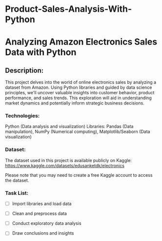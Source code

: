 # Product-Sales-Analysis-With-Python

# Analyzing Amazon Electronics Sales Data with Python

## Description:

This project delves into the world of online electronics sales by analyzing a dataset from Amazon. Using Python libraries and guided by data science principles, we'll uncover valuable insights into customer behavior, product performance, and sales trends. This exploration will aid in understanding market dynamics and potentially inform strategic business decisions.

### Technologies:

Python (Data analysis and visualization)
Libraries: Pandas (Data manipulation), NumPy (Numerical computing), Matplotlib/Seaborn (Data visualization)

### Dataset:
The dataset used in this project is available publicly on Kaggle: https://www.kaggle.com/datasets/edusanketdk/electronics

Please note that you may need to create a free Kaggle account to access the dataset.


### Task List:

- [ ] Import libraries and load data
- [ ] Clean and preprocess data
- [ ] Conduct exploratory data analysis
- [ ] Draw conclusions and insights



